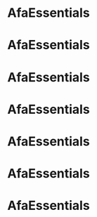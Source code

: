 # AfaEssentials
# AfaEssentials
# AfaEssentials
# AfaEssentials
# AfaEssentials
# AfaEssentials
# AfaEssentials
